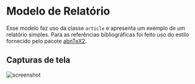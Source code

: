 # Modelo de Relatório

Esse modelo faz uso da classe `article` e apresenta um exemplo de um relatório simples. Para as referências bibliográficas foi feito uso do estilo fornecido pelo pacote [abnTeX2](https://github.com/abntex/abntex2).

## Capturas de tela

![screenshot](screenshot.png)
